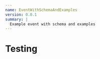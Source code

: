 ```yaml
---
name: EventWithSchemaAndExamples
version: 0.0.1
summary: |
  Example event with schema and examples
---
```


# Testing
